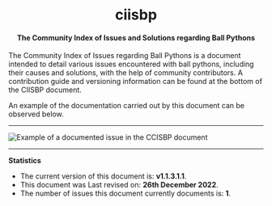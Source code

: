 <h1 align="center">ciisbp</h1>
<h4 align="center">The Community Index of Issues and Solutions regarding Ball Pythons</h4>

The Community Index of Issues regarding Ball Pythons is a document intended to detail various issues encountered with ball pythons, including their causes and solutions, with the help of community contributors. A contribution guide and versioning information can be found at the bottom of the CIISBP document.

An example of the documentation carried out by this document can be observed below.

---

![Example of a documented issue in the CCISBP document](https://user-images.githubusercontent.com/98128904/209586011-e20a4f6c-4630-4c71-b2a6-a496771a9e9b.png)

---

**Statistics**

- The current version of this document is: **v1.1.3.1.1**.
- This document was Last revised on: **26th December 2022**.
- The number of issues this document currently documents is: **1**.
